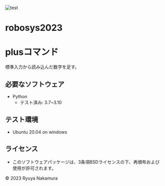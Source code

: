 ![test](https://github.com/ryuyanakamura2022/robosys2023/actions/workflows/test.yml/badge.svg)

# robosys2023

# plusコマンド

標準入力から読み込んだ数字を足す。

## 必要なソフトウェア
* Python
  * テスト済み: 3.7~3.10

## テスト環境
* Ubuntu 20.04 on windows

## ライセンス
* このソフトウェアパッケージは、3条項BSDライセンスの下、再頒布および使用が許可されます。

© 2023 Ryuya Nakamura
